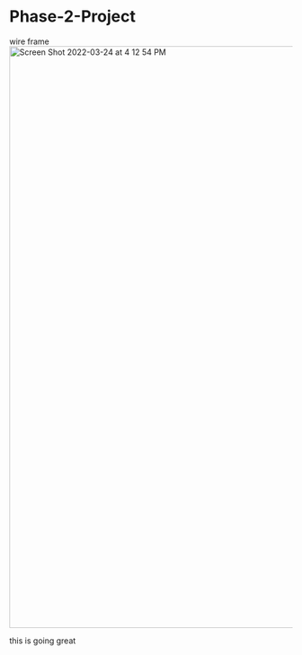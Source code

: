 # Phase-2-Project


wire frame
<img width="1036" alt="Screen Shot 2022-03-24 at 4 12 54 PM" src="https://user-images.githubusercontent.com/82468860/160018969-e3536d22-7c47-44e8-973f-4050a89571eb.png">


this is going great
